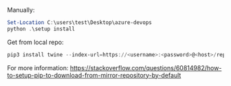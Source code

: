 Manually:

```powershell
Set-Location C:\users\test\Desktop\azure-devops
python .\setup install
```
Get from local repo:
```powershell
pip3 install twine --index-url=https://<username>:<password>@<host>/repository/<repository_name>/simple
```
For more information:
https://stackoverflow.com/questions/60814982/how-to-setup-pip-to-download-from-mirror-repository-by-default
